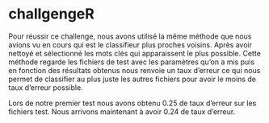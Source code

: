 # challgengeR

Pour réussir ce challenge, nous avons utilisé la même méthode que nous avions vu en cours qui est le classifieur plus 
proches voisins. Après avoir nettoyé et sélectionné les mots clés qui apparaissent le plus possible. Cette méthode regarde 
les fichiers de test avec les paramètres qu’on a mis puis en fonction des résultats obtenus nous renvoie un taux d’erreur ce 
qui nous permet de classifier au plus juste les autres fichiers pour avoir le moins de taux d’erreur possible. 

Lors de notre premier test nous avons obtenu 0.25 de taux d’erreur sur les fichiers test. 
Nous arrivons maintenant à avoir 0.24 de taux d’erreur.
